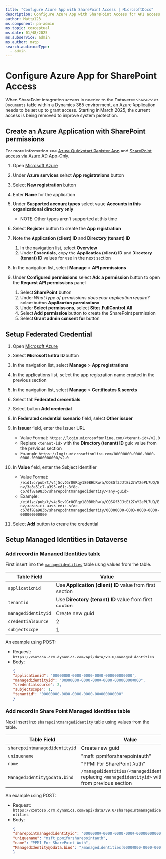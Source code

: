 ```yaml
---
title: "Configure Azure App with SharePoint Access | MicrosoftDocs"
description: Configure Azure App with SharePoint Access for API access to access the SharePoint integration table
author: Mattp123
ms.component: pa-admin
ms.topic: conceptual
ms.date: 01/08/2025
ms.subservice: admin
ms.author: matp
search.audienceType: 
  - admin
---
```

# Configure Azure App for SharePoint Access

When SharePoint integration access is needed to the Dataverse `SharePoint Documents` table within a Dynamics 365 environment, an Azure Application needs to be set up to grant access. Starting in March 2025, the current access is being removed to improve system protection.

## Create an Azure Application with SharePoint permissions

For more information see [Azure Quickstart Register App](
https://learn.microsoft.com/en-us/entra/identity-platform/quickstart-register-app?tabs=certificate) and [SharePoint access via Azure AD App-Only](https://learn.microsoft.com/en-us/sharepoint/dev/solution-guidance/security-apponly-azuread).

1. Open [Microsoft Azure](https://portal.azure.com/#home)

1. Under **Azure services** select **App registrations** button

1. Select **New registration** button

1. Enter **Name** for the application

1. Under **Supported account types** select value **Accounts in this organizational directory only**
   - NOTE: Other types aren't supported at this time

1. Select **Register** button to create the **App registration**

1. Note the **Application (client) ID** and **Directory (tenant) ID**
   1. In the navigation list, select **Overview**
   1. Under **Essentials**, copy the **Application (client) ID** and **Directory (tenant) ID** values for use in the next section

1. In the navigation list, select **Manage** > **API permissions**

1. Under **Configured permissions** select **Add a permission** button to open the **Request API permissions** panel
   1. Select **SharePoint** button
   1. Under *What type of permissions does your application require?* select button **Application permissions**
   1. Under **Select permissions**, select **Sites.FullControl.All**
   1. Select **Add permission** button to create the SharePoint permission
   1. Select **Grant admin consent for <tenant-name>** button

## Setup Federated Credential

1. Open [Microsoft Azure](https://portal.azure.com/#home)

1. Select **Microsoft Entra ID** button

1. In the navigation list, select **Manage** > **App registrations**

1. In the applications list, select the app registration name created in the previous section

1. In the navigation list, select **Manage** > **Certificates & secrets**

1. Select tab **Federated credentials**

1. Select button **Add credential**

1. In **Federated credential scenario** field, select **Other issuer**

1. In **Issuer** field, enter the Issuer URL
   - Value Format: `https://login.microsoftonline.com/<tenant-id>/v2.0`
   - Replace `<tenant-id>` with the **Directory (tenant) ID** guid value from the previous section
   - Example `https://login.microsoftonline.com/00000000-0000-0000-0000-000000000000/v2.0`

1. In **Value** field, enter the Subject Identifier 
    - Value Format: `/eid1/c/pub/t/v4j5cvGGr0GRqy180BHbRw/a/CQSGf3JJtEi27nY2ePL7UQ/Env/3a5a51c7-a395-e61d-8f8c-c67df78a983b/sharepointmanagedidentity/<any-guid>`
    - Example: `/eid1/c/pub/t/v4j5cvGGr0GRqy180BHbRw/a/CQSGf3JJtEi27nY2ePL7UQ/Env/3a5a51c7-a395-e61d-8f8c-c67df78a983b/sharepointmanagedidentity/00000000-0000-0000-0000-000000000000`
   
1. Select **Add** button to create the credential

## Setup Managed Identities in Dataverse

### Add record in **Managed Identities** table

First insert into the [`managedidentities`](https://learn.microsoft.com/power-apps/developer/data-platform/reference/entities/managedidentity) table using values from the table.

| Table Field | Value |
| --- | --- |
| `applicationid` | Use **Application (client) ID** value from first section |
| `tenantid` | Use **Directory (tenant) ID** value from first section |
| `managedidentityid` | Create new guid |
| `credentialsource` | 2 |
| `subjectscope` | 1 |

An example using POST: 
- Request: `https://contoso.crm.dynamics.com/api/data/v9.0/managedidentities`
- Body: 
  ```json
  {
  "applicationid": "00000000-0000-0000-0000-000000000000",
  "managedidentityid": "00000000-0000-0000-0000-000000000000",
  "credentialsource": 2,
  "subjectscope": 1,
  "tenantid": "00000000-0000-0000-0000-000000000000"
  }
  ```

### Add record in **Share Point Managed Identities** table

Next insert into `sharepointmanagedidentity` table using values from the table.

| Table Field | Value |
| --- | --- |
| `sharepointmanagedidentityid` | Create new guid |
| `uniquename` | "msft_ppmiforsharepointauth" |
| `name` | "PPMI For SharePoint Auth" |
| `ManagedIdentity@odata.bind` | `/managedidentities(<managedidentityid>)` replacing `<managedidentityid>` with value from previous section  |

An example using POST: 
- Request: `https://contoso.crm.dynamics.com/api/data/v9.0/sharepointmanagedidentities`
- Body:
  ```json
  {
  "sharepointmanagedidentityid": "00000000-0000-0000-0000-000000000000",
  "uniquename": "msft_ppmiforsharepointauth",
  "name": "PPMI For SharePoint Auth",
  "ManagedIdentity@odata.bind": "/managedidentities(00000000-0000-0000-0000-000000000000)"
  }
  ```


